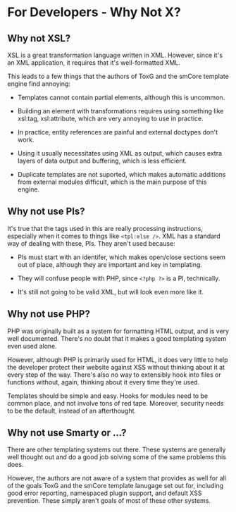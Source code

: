 # For Developers - Why Not X?

## Why not XSL?

XSL is a great transformation language written in XML. However, since it's an
XML application, it requires that it's well-formatted XML.

This leads to a few things that the authors of ToxG and the smCore template
engine find annoying:

-	Templates cannot contain partial elements, although this is uncommon.

-	Building an element with transformations requires using something like
	xsl:tag, xsl:attribute, which are very annoying to use in practice.

-	In practice, entity references are painful and external doctypes don't work.

-	Using it usually necessitates using XML as output, which causes extra layers
	of data output and buffering, which is less efficient.

-	Duplicate templates are not suported, which makes automatic additions from
	external modules difficult, which is the main purpose of this engine.


## Why not use PIs?

It's true that the tags used in this are really processing instructions,
especially when it comes to things like `<tpl:else />`. XML has a standard way
of dealing with these, PIs. They aren't used because:

-	PIs must start with an identifer, which makes open/close sections seem
	out of place, although they are important and key in templating.

-	They will confuse people with PHP, since `<?php ?>` is a PI, technically.

-	It's still not going to be valid XML, but will look even more like it.


## Why not use PHP?

PHP was originally built as a system for formatting HTML output, and is very
well documented. There's no doubt that it makes a good templating system
even used alone.

However, although PHP is primarily used for HTML, it does very little to help
the developer protect their website against XSS without thinking about it at
every step of the way. There's also no way to extensibly hook into files or
functions without, again, thinking about it every time they're used.

Templates should be simple and easy. Hooks for modules need to be common
place, and not involve tons of red tape. Moreover, security needs to be the
default, instead of an afterthought.


## Why not use Smarty or ...?

There are other templating systems out there. These systems are generally well
thought out and do a good job solving some of the same problems this does.

However, the authors are not aware of a system that provides as well for all
of the goals ToxG and the smCore template lanugage set out for, including good
error reporting, namespaced plugin support, and default XSS prevention. These
simply aren't goals of most of these other systems.
